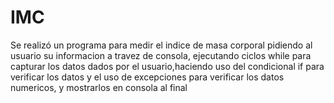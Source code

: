 # IMC
Se realizó un programa para medir el indice de masa corporal pidiendo al usuario su informacion a travez de consola, ejecutando ciclos while para capturar los datos dados por el usuario,haciendo uso del condicional if para verificar los datos y el uso de excepciones para verificar los datos numericos, y mostrarlos en consola al final
